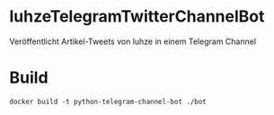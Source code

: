 # luhzeTelegramTwitterChannelBot
Veröffentlicht Artikel-Tweets von luhze in einem Telegram Channel

# Build
```
docker build -t python-telegram-channel-bot ./bot
```